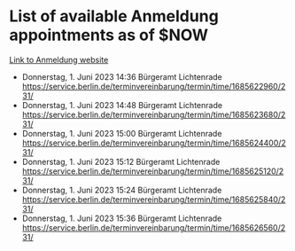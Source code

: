 # List of available Anmeldung appointments as of $NOW
[Link to Anmeldung website](https://service.berlin.de/terminvereinbarung/termin/tag.php?termin=1&anliegen[]=120686&dienstleisterlist=122210,122217,327316,122219,327312,122227,327314,122231,327346,122243,327348,122254,122252,329742,122260,329745,122262,329748,122271,327278,122273,327274,122277,327276,330436,122280,327294,122282,327290,122284,327292,122291,327270,122285,327266,122286,327264,122296,327268,150230,329760,122297,327286,122294,327284,122312,329763,122314,329775,122304,327330,122311,327334,122309,327332,317869,122281,327352,122279,329772,122283,122276,327324,122274,327326,122267,329766,122246,327318,122251,327320,122257,327322,122208,327298,122226,327300&herkunft=http%3A%2F%2Fservice.berlin.de%2Fdienstleistung%2F120686%2F)
- Donnerstag, 1. Juni 2023 14:36 Bürgeramt Lichtenrade https://service.berlin.de/terminvereinbarung/termin/time/1685622960/231/
- Donnerstag, 1. Juni 2023 14:48 Bürgeramt Lichtenrade https://service.berlin.de/terminvereinbarung/termin/time/1685623680/231/
- Donnerstag, 1. Juni 2023 15:00 Bürgeramt Lichtenrade https://service.berlin.de/terminvereinbarung/termin/time/1685624400/231/
- Donnerstag, 1. Juni 2023 15:12 Bürgeramt Lichtenrade https://service.berlin.de/terminvereinbarung/termin/time/1685625120/231/
- Donnerstag, 1. Juni 2023 15:24 Bürgeramt Lichtenrade https://service.berlin.de/terminvereinbarung/termin/time/1685625840/231/
- Donnerstag, 1. Juni 2023 15:36 Bürgeramt Lichtenrade https://service.berlin.de/terminvereinbarung/termin/time/1685626560/231/
